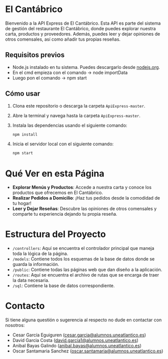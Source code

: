 # El Cantábrico

Bienvenido a la API Express de El Cantábrico. Esta API es parte del sistema de gestión del restaurante El Cantábrico, donde puedes explorar nuestra carta, productos y proveedores. Además, puedes leer y dejar opiniones de otros comensales, así como añadir tus propias reseñas.

## Requisitos previos
- Node.js instalado en tu sistema. Puedes descargarlo desde [nodejs.org](https://nodejs.org/).
- En el cmd empieza con el comando -> node importData
- Luego pon el comando -> npm start

## Cómo usar

1. Clona este repositorio o descarga la carpeta `ApiExpress-master`.
2. Abre la terminal y navega hasta la carpeta `ApiExpress-master`.
3. Instala las dependencias usando el siguiente comando:

   ```bash
   npm install

4. Inicia el servidor local con el siguiente comando:

   ````bash
   npm start

# Qué Ver en esta Página

- **Explorar Menús y Productos**: Accede a nuestra carta y conoce los productos que ofrecemos en El Cantábrico.
- **Realizar Pedidos a Domicilio**: ¡Haz tus pedidos desde la comodidad de tu hogar!
- **Leer y Dejar Reseñas**: Descubre las opiniones de otros comensales y comparte tu experiencia dejando tu propia reseña.

# Estructura del Proyecto

- `/controllers`: Aquí se encuentra el controlador principal que maneja toda la lógica de la página.
- `/models`: Contiene todos los esquemas de la base de datos donde se guarda la información.
- `/public`: Contiene todas las páginas web que dan diseño a la aplicación.
- `/routes`: Aquí se encuentra el archivo de rutas que se encarga de traer la data necesaria.
- `/sql`: Contiene la base de datos correspondiente.

# Contacto
Si tiene alguna questión o sugerencia al respecto no dude en contactar con nosotros:
- Cesar García Eguiguren (cesar.garcia@alumnos.uneatlantico.es)
- David Garcia Costa (david.garcia1@alumnos.uneatlantico.es)
- Anibal Bayas Galindo (anibal.bayas@alumnos.uneatlantico.es)
- Oscar Santamaria Sanchez (oscar.santamaria@alumnos.uneatlantico.es)
